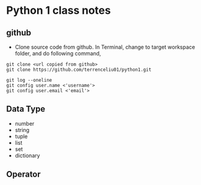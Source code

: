 # Python 1 class notes

## github
* Clone source code from github.
In Terminal, change to target workspace folder, and do following command,
```
git clone <url copied from github>
git clone https://github.com/terrenceliu01/python1.git
```

```
git log --oneline 
git config user.name <'username'>
git config user.email <'email'>
```

## Data Type
* number
* string
* tuple
* list
* set
* dictionary

## Operator
